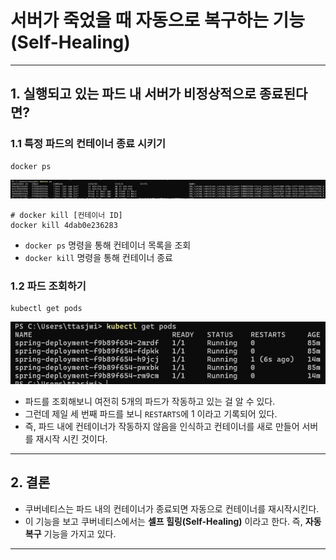 # 서버가 죽었을 때 자동으로 복구하는 기능 (Self-Healing)

---

## 1. 실행되고 있는 파드 내 서버가 비정상적으로 종료된다면?

### 1.1 특정 파드의 컨테이너 종료 시키기
```shell
docker ps
```
![self-healing-1](./imgs/self-healing-1.png)

```shell
# docker kill [컨테이너 ID]
docker kill 4dab0e236283
```
- `docker ps` 명령을 통해 컨테이너 목록을 조회
- `docker kill` 명령을 통해 컨테이너 종료

### 1.2 파드 조회하기
```shell
kubectl get pods
```
![self-healing-2](./imgs/self-healing-2.png)

- 파드를 조회해보니 여전히 5개의 파드가 작동하고 있는 걸 알 수 있다. 
- 그런데 제일 세 번째 파드를 보니 `RESTARTS`에 1 이라고 기록되어 있다. 
- 즉, 파드 내에 컨테이너가 작동하지 않음을 인식하고 컨테이너를 새로 만들어 서버를 재시작 시킨 것이다.

---

## 2. 결론
- 쿠버네티스는 파드 내의 컨테이너가 종료되면 자동으로 컨테이너를 재시작시킨다. 
- 이 기능을 보고 쿠버네티스에서는 **셀프 힐링(Self-Healing)** 이라고 한다. 즉, **자동 복구** 기능을 가지고 있다. 

---

